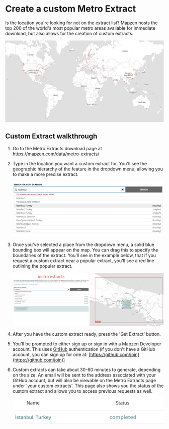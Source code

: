 # Create a custom Metro Extract

Is the location you're looking for not on the extract list? Mapzen hosts the top 200 of the world's most popular metro areas available for immediate download, but also allows for the creation of custom extracts.

![Map of Popular Extracts](./images/extracts_map.png)

## Custom Extract walkthrough

1. Go to the Metro Extracts download page at https://mapzen.com/data/metro-extracts/
2. Type in the location you want a custom extract for. You'll see the geographic hierarchy of the feature in the dropdown menu, allowing you to make a more precise extract.

    ![Custom Extract Dropdown Menu](./images/custom_searchbar.png)

3. Once you've selected a place from the dropdown menu, a solid blue bounding box will appear on the map. You can drag this to specify the boundaries of the extract. You'll see in the example below, that if you request a custom extract near a popular extract, you'll see a red line outlining the popular extract.

    ![Selecting a custom extract on the map](./images/customextract.png)

4. After you have the custom extract ready, press the 'Get Extract' button.
5. You'll be prompted to either sign up or sign in with a Mapzen Developer account. This uses [GitHub](https://www.github.com) authentication (if you don't have a GitHub account, you can sign up for one at: [https://github.com/join](https://github.com/join))
6. Custom extracts can take about 30-60 minutes to generate, depending on the size. An email will be sent to the address associated with your GitHub account, but will also be viewable on the Metro Extracts page under 'your custom extracts'. This page also shows you the status of the custom extract and allows you to access previous requests as well.
![Pending custom extracts](./images/your_custom_extracts.png)
